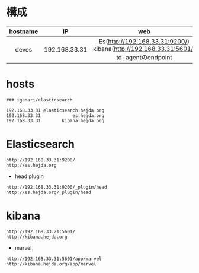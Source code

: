 # 構成

hostname | IP | web
:-:|:-:|:-:
deves | 192.168.33.31 | Es(http://192.168.33.31:9200/)<br>kibana(http://192.168.33.31:5601/)<br>td-agentのendpoint  


# hosts

```
### iganari/elasticsearch

192.168.33.31 elasticsearch.hejda.org
192.168.33.31            es.hejda.org
192.168.33.31        kibana.hejda.org
```

# Elasticsearch

```
http://192.168.33.31:9200/
http://es.hejda.org
```

+ head plugin

```
http://192.168.33.31:9200/_plugin/head
http://es.hejda.org/_plugin/head
```


# kibana

```
http://192.168.33.21:5601/
http://kibana.hejda.org
```

+ marvel

```
http://192.168.33.31:5601/app/marvel
http://kibana.hejda.org/app/marvel
```

